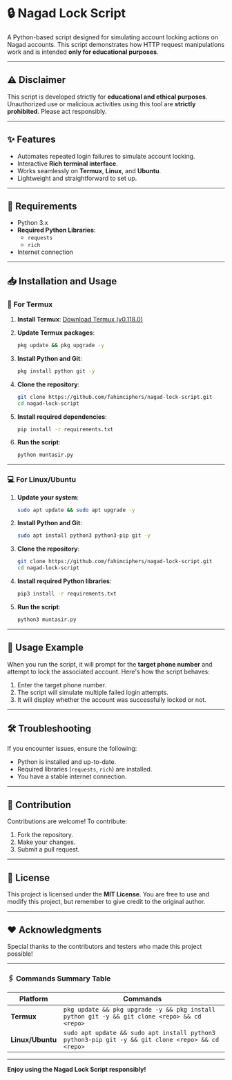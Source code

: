 
# 🔒 Nagad Lock Script

A Python-based script designed for simulating account locking actions on Nagad accounts. This script demonstrates how HTTP request manipulations work and is intended **only for educational purposes**.

---

## ⚠️ Disclaimer
This script is developed strictly for **educational and ethical purposes**. Unauthorized use or malicious activities using this tool are **strictly prohibited**. Please act responsibly.

---

## ✨ Features
- Automates repeated login failures to simulate account locking.
- Interactive **Rich terminal interface**.
- Works seamlessly on **Termux**, **Linux**, and **Ubuntu**.
- Lightweight and straightforward to set up.

---

## 🔧 Requirements
- Python 3.x
- **Required Python Libraries**:
  - `requests`
  - `rich`
- Internet connection

---

## 📥 Installation and Usage

### 📱 For Termux
1. **Install Termux**: [Download Termux (v0.118.0)](https://f-droid.org/repo/com.termux_118.apk)

2. **Update Termux packages**:
   ```bash
   pkg update && pkg upgrade -y
   ```
3. **Install Python and Git**:
   ```bash
   pkg install python git -y
   ```
4. **Clone the repository**:
   ```bash
   git clone https://github.com/fahimciphers/nagad-lock-script.git
   cd nagad-lock-script
   ```
5. **Install required dependencies**:
   ```bash
   pip install -r requirements.txt
   ```
6. **Run the script**:
   ```bash
   python muntasir.py
   ```

---

### 💻 For Linux/Ubuntu
1. **Update your system**:
   ```bash
   sudo apt update && sudo apt upgrade -y
   ```
2. **Install Python and Git**:
   ```bash
   sudo apt install python3 python3-pip git -y
   ```
3. **Clone the repository**:
   ```bash
   git clone https://github.com/fahimciphers/nagad-lock-script.git
   cd nagad-lock-script
   ```
4. **Install required Python libraries**:
   ```bash
   pip3 install -r requirements.txt
   ```
5. **Run the script**:
   ```bash
   python3 muntasir.py
   ```

---

## 🎯 Usage Example
When you run the script, it will prompt for the **target phone number** and attempt to lock the associated account. Here's how the script behaves:

1. Enter the target phone number.
2. The script will simulate multiple failed login attempts.
3. It will display whether the account was successfully locked or not.

---

## 🛠 Troubleshooting
If you encounter issues, ensure the following:
- Python is installed and up-to-date.
- Required libraries (`requests`, `rich`) are installed.
- You have a stable internet connection.

---

## 🌟 Contribution
Contributions are welcome! To contribute:
1. Fork the repository.
2. Make your changes.
3. Submit a pull request.

---

## 📜 License
This project is licensed under the **MIT License**. You are free to use and modify this project, but remember to give credit to the original author.

---

## ❤️ Acknowledgments
Special thanks to the contributors and testers who made this project possible!

---

### 🖇 Commands Summary Table

| Platform        | Commands                                                                                           |
|-----------------|---------------------------------------------------------------------------------------------------|
| **Termux**      | `pkg update && pkg upgrade -y && pkg install python git -y && git clone <repo> && cd <repo>`      |
| **Linux/Ubuntu**| `sudo apt update && sudo apt install python3 python3-pip git -y && git clone <repo> && cd <repo>` |

---

**Enjoy using the Nagad Lock Script responsibly!**
```

